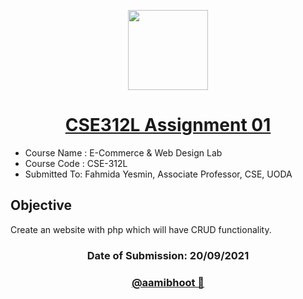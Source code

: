 <p align="center">
  <a href="[Aami Bhoot](https://github.com/aamibhoot)">
    <img src="https://avatars.githubusercontent.com/u/114091226?s=1000" height="128">
    <h1 align="center">CSE312L Assignment 01</h1>
 </h1>
  </a>
</p>

- Course Name : E-Commerce & Web Design Lab
- Course Code : CSE-312L
- Submitted To:
  Fahmida Yesmin,
  Associate Professor, CSE, UODA

## Objective

Create an website with php which will have CRUD functionality.

<h3 align="center">
Date of Submission: 20/09/2021
</h3>

<h3 align="center">
   <a href="[Aami Bhoot](https://github.com/aamibhoot)">
    @aamibhoot 👻
    </a>
</h3>
